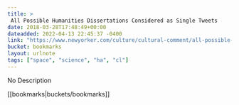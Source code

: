 ```yaml
---
title: > 
 All Possible Humanities Dissertations Considered as Single Tweets
date: 2018-03-28T17:48:49+00:00
dateadded: 2022-04-13 22:45:37 -0400
link: "https://www.newyorker.com/culture/cultural-comment/all-possible-humanities-dissertations-considered-as-single-tweets/amp?intcid=mod-most-popular&__twitter_impression=true"
bucket: bookmarks
layout: urlnote
tags: ["space", "science", "ha", "cl"]
--- 
```

No Description
 <!-- end excerpt --> 
<div class='bucket'>[[bookmarks|buckets/bookmarks]]</div> 
